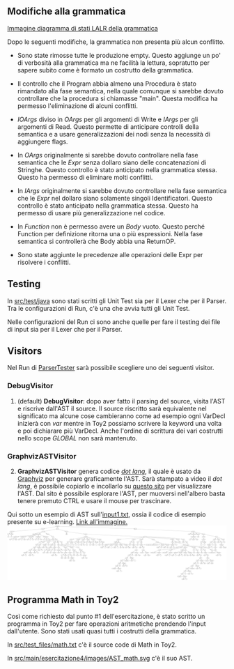## Modifiche alla grammatica
[Immagine diagramma di stati LALR della grammatica](src/main/esercitazione5/images/LALR_states.svg)

Dopo le seguenti modifiche, la grammatica non presenta più alcun conflitto.
- Sono state rimosse tutte le produzione empty. Questo aggiunge un po' di verbosità alla grammatica ma
ne facilità la lettura, sopratutto per sapere subito come è formato un costrutto della grammatica.

- Il controllo che il Program abbia almeno una Procedura è stato rimandato alla fase semantica, nella 
quale comunque si sarebbe dovuto controllare che la procedura si chiamasse "main". Questa modifica ha 
permesso l'eliminazione di alcuni conflitti.

- _IOArgs_ diviso in _OArgs_ per gli argomenti di Write e _IArgs_ per gli argomenti di Read. Questo
permette di anticipare controlli della semantica e a usare generalizzazioni dei nodi senza la necessità
di aggiungere flags.

- In _OArgs_ originalmente si sarebbe dovuto controllare nella fase semantica che le _Expr_ senza 
dollaro siano delle concatenazioni di Stringhe. Questo controllo è stato anticipato nella grammatica
stessa. Questo ha permesso di eliminare molti conflitti.

- In _IArgs_ originalmente si sarebbe dovuto controllare nella fase semantica che le _Expr_ nel
  dollaro siano solamente singoli Identificatori. Questo controllo è stato anticipato nella grammatica
  stessa. Questo ha permesso di usare più generalizzazione nel codice.

- In _Function_ non è permesso avere un _Body_ vuoto. Questo perché Function per definizione ritorna
una o più espressioni. Nella fase semantica si controllerà che Body abbia una ReturnOP.

- Sono state aggiunte le precedenze alle operazioni delle Expr per risolvere i conflitti.

## Testing
In [src/test/java](src/test/java) sono stati scritti gli Unit Test sia per il Lexer che per il Parser.
Tra le configurazioni di Run, c'è una che avvia tutti gli Unit Test.

Nelle configurazioni del Run ci sono anche quelle per fare il testing dei file di input sia per il Lexer
che per il Parser.

## Visitors
Nel Run di [ParserTester](src/main/esercitazione5/ParserTester.java) sarà possibile scegliere uno dei seguenti visitor.
### DebugVisitor
1. (default) **DebugVisitor**: dopo aver fatto il parsing del source, visita l'AST e riscrive dall'AST il source.
Il source riscritto sarà equivalente nel significato ma alcune cose cambieranno come ad esempio
ogni VarDecl inizierà con _var_ mentre in Toy2 possiamo scrivere la keyword una volta e poi dichiarare
più VarDecl. Anche l'ordine di scrittura dei vari costrutti nello scope _GLOBAL_ non sarà mantenuto.

### GraphvizASTVisitor
2. **GraphvizASTVisitor** genera codice _[dot lang](https://graphviz.org/doc/info/lang.html)_, il quale 
è usato da [Graphviz](https://graphviz.org/) per generare graficamente l'AST. Sarà stampato a 
video il _dot lang_, è possibile copiarlo e incollarlo su [questo sito](http://magjac.com/graphviz-visual-editor/)
per visualizzare l'AST. Dal sito è possibile esplorare l'AST, per muoversi nell'albero basta tenere premuto CTRL
e usare il mouse per trascinare.

Qui sotto un esempio di AST sull'[input1.txt](/src/test_files/input1.txt), ossia il codice di esempio presente su e-learning.
[Link all'immagine.](src/main/esercitazione5/images/AST_input1.svg)
![AST_input1.png](src/main/esercitazione5/images/AST_input1.png)

## Programma Math in Toy2
Così come richiesto dal punto #1 dell'esercitazione, è stato scritto un programma in Toy2 per fare operazioni
aritmetiche prendendo l'input dall'utente. Sono stati usati quasi tutti i costrutti della grammatica.

In [src/test_files/math.txt](src/test_files/math.txt) c'è il source code di Math in Toy2.

In [src/main/esercitazione4/images/AST_math.svg](src/main/esercitazione5/images/AST_math.svg) c'è il suo AST.
